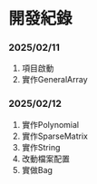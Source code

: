 # 開發紀錄

### 2025/02/11
1. 項目啟動
2. 實作GeneralArray

### 2025/02/12
1. 實作Polynomial
2. 實作SparseMatrix
3. 實作String
4. 改動檔案配置
5. 實做Bag